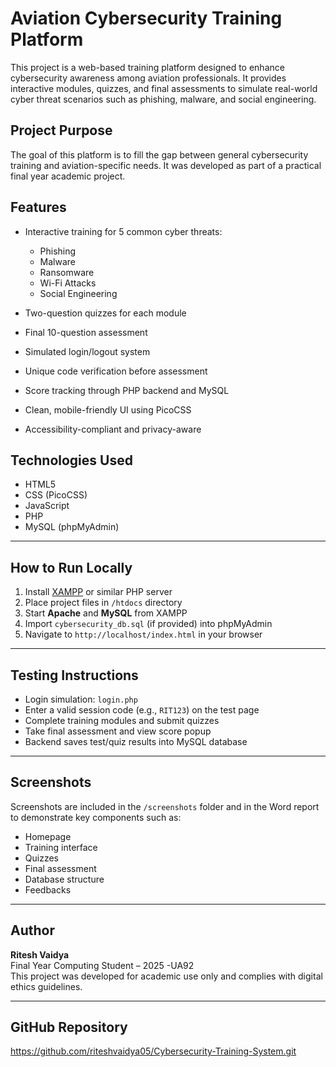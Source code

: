# Aviation Cybersecurity Training Platform 

This project is a web-based training platform designed to enhance cybersecurity awareness among aviation professionals. It provides interactive modules, quizzes, and final assessments to simulate real-world cyber threat scenarios such as phishing, malware, and social engineering.


## Project Purpose

The goal of this platform is to fill the gap between general cybersecurity training and aviation-specific needs. It was developed as part of a practical final year academic project.



## Features

- Interactive training for 5 common cyber threats:
  - Phishing
  - Malware
  - Ransomware
  - Wi-Fi Attacks
  - Social Engineering

- Two-question quizzes for each module
- Final 10-question assessment
- Simulated login/logout system
- Unique code verification before assessment
- Score tracking through PHP backend and MySQL
- Clean, mobile-friendly UI using PicoCSS
- Accessibility-compliant and privacy-aware



## Technologies Used

- HTML5
- CSS (PicoCSS)
- JavaScript
- PHP
- MySQL (phpMyAdmin)

---

## How to Run Locally

1. Install [XAMPP](https://www.apachefriends.org/) or similar PHP server
2. Place project files in `/htdocs` directory
3. Start **Apache** and **MySQL** from XAMPP
4. Import `cybersecurity_db.sql` (if provided) into phpMyAdmin
5. Navigate to `http://localhost/index.html` in your browser

---

## Testing Instructions

- Login simulation: `login.php`
- Enter a valid session code (e.g., `RIT123`) on the test page
- Complete training modules and submit quizzes
- Take final assessment and view score popup
- Backend saves test/quiz results into MySQL database

---

## Screenshots

Screenshots are included in the `/screenshots` folder and in the Word report to demonstrate key components such as:
- Homepage
- Training interface
- Quizzes
- Final assessment
- Database structure
- Feedbacks

---

## Author

**Ritesh Vaidya**  
Final Year Computing Student – 2025 -UA92  
This project was developed for academic use only and complies with digital ethics guidelines.

---

## GitHub Repository

https://github.com/riteshvaidya05/Cybersecurity-Training-System.git


